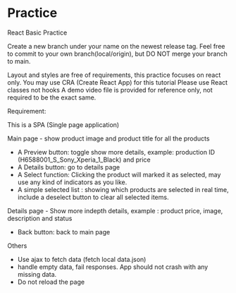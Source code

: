 # Practice
React Basic Practice

Create a new branch under your name on the newest release tag.
Feel free to commit to your own branch(local/origin), but DO NOT merge your branch to main.



Layout and styles are free of requirements, this practice focuses on react only.
You may use CRA (Create React App) for this tutorial
Please use React classes not hooks
A demo video file is provided for reference only, not required to be the exact same.



Requirement:

This is a SPA (Single page application)

Main page - show product image and product title for all the products
- A Preview button: toggle show more details, example: production ID (H6588001_S_Sony_Xperia_1_Black) and price
- A Details button: go to details page
- A Select function:  Clicking the product will marked it as selected, may use any kind of indicators as you like.
- A simple selected list : showing which products are selected in real time, include a deselect button to clear all selected items.

Details page - Show more indepth details, example :  product price, image, description and status
- Back button: back to main page

Others
- Use ajax to fetch data  (fetch local data.json)
- handle empty data, fail responses. App should not crash with any missing data.
- Do not reload the page
